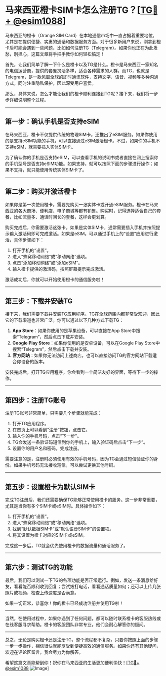 # 马来西亚橙卡SIM卡怎么注册TG？[[TG💪+ @esim1088](https://t.me/s/esim1088)]

马来西亚的橙卡（Orange SIM Card）在本地通信市场中一直占据着重要地位，尤其是在提供便捷、实惠的通话和数据服务方面。对于很多新用户来说，刚拿到橙卡后可能会遇到一些问题，比如如何注册TG（Telegram）。如果你也正在为此发愁，别担心，这篇文章将手把手教你如何轻松搞定！

首先，让我们简单了解一下什么是橙卡以及TG是什么。橙卡是马来西亚一家知名的电信运营商，提供的套餐灵活多样，适合各种需求的人群。而TG，也就是Telegram，是一款风靡全球的即时通讯软件，支持文字、语音、视频等多种沟通方式，同时注重隐私保护，因此深受用户喜爱。

那么，具体来说，怎么才能让我们的橙卡顺利连接到TG呢？接下来，我们将一步步详细说明整个过程。

---

## 第一步：确认手机是否支持eSIM

在马来西亚，橙卡不仅提供传统的物理SIM卡，还推出了eSIM服务。如果你使用的是支持eSIM功能的手机，可以直接通过eSIM激活橙卡。不过，如果你的手机不支持eSIM，就需要插入实体SIM卡。

为了确认你的手机是否支持eSIM，可以查看手机的说明书或者直接在网上搜索你的手机型号是否支持eSIM功能。如果支持，就可以按照下面的步骤进行操作；如果不支持，就只能使用传统实体SIM卡了。

---

## 第二步：购买并激活橙卡

如果你是第一次使用橙卡，需要先购买一张实体卡或开通eSIM服务。橙卡在马来西亚的各大商场、便利店、电子商城等都有销售。购买时，记得选择适合自己的套餐，比如流量多、通话时间长的套餐，这样会更划算。

购买完成后，你需要激活这张卡。如果是实体SIM卡，通常需要插入手机并按照提示输入激活码即可完成激活。如果是eSIM，可以通过手机上的“设置”应用进行激活，具体步骤如下：

1. 打开手机的“设置”。
2. 进入“蜂窝移动网络”或“移动网络”选项。
3. 点击“添加移动网络”或“添加eSIM”。
4. 输入橙卡提供的激活码，按照屏幕提示完成激活。

激活成功后，你就可以开始使用橙卡的通信服务啦！

---

## 第三步：下载并安装TG

接下来，我们需要下载并安装TG应用程序。TG在全球范围内都非常受欢迎，因此它的下载渠道也非常广泛。你可以通过以下几种方式下载TG：

1. **App Store**：如果你使用的是苹果设备，可以直接在App Store中搜索“Telegram”，然后点击下载并安装。
2. **Google Play Store**：如果你使用的是安卓设备，可以在Google Play Store中搜索“Telegram”，然后点击下载并安装。
3. **官方网站**：如果你无法访问上述商店，也可以直接访问TG的官方网站下载适合你设备的版本。

安装完成后，打开TG应用程序，你会看到一个简洁友好的界面，等待下一步的操作。

---

## 第四步：注册TG账号

注册TG账号非常简单，只需要几个步骤就能完成：

1. 打开TG应用程序。
2. 在首页上可以看到“注册”按钮，点击它。
3. 输入你的手机号码，点击“下一步”。
4. TG会发送一条验证码短信到你的手机上，输入验证码后点击“下一步”。
5. 设置你的用户名和密码，完成注册。

需要注意的是，注册时必须使用有效的手机号码，因为TG会通过短信验证你的身份。如果手机号码无法接收短信，可以尝试更换其他号码。

---

## 第五步：设置橙卡为默认SIM卡

完成TG注册后，我们还需要确保TG能够正常使用橙卡的服务。这一步非常重要，尤其是当你有多个SIM卡或eSIM时。具体操作如下：

1. 打开手机的“设置”。
2. 进入“蜂窝移动网络”或“移动网络”选项。
3. 找到“默认数据SIM卡”或“默认语音SIM卡”的设置项。
4. 将其设置为橙卡对应的SIM卡或eSIM。

完成这一步后，TG就会优先使用橙卡的数据流量和通话服务了。

---

## 第六步：测试TG的功能

最后，我们可以测试一下TG的各项功能是否正常运行。例如，发送一条消息给好友，看看能否顺利收到回复；尝试拨打电话，看看通话质量如何；还可以上传几张照片或视频，检查上传速度是否满意。

如果一切正常，恭喜你！你的橙卡已经成功注册并使用TG啦！

---

当然，在使用过程中，如果你遇到了任何问题，都可以随时联系橙卡的客服热线或在线客服寻求帮助。橙卡的客服团队非常专业，他们会耐心解答你的疑问。

---

总之，无论是购买橙卡还是注册TG，整个流程都不复杂。只要你按照上面的步骤一步一步操作，相信很快就能享受到便捷高效的通信服务。如果你还有其他疑问，欢迎在评论区留言，我会尽力为你解答。

希望这篇文章能帮到你！祝你在马来西亚的生活更加便利愉快！[[TG💪+ @esim1088](https://t.me/s/esim1088) ![Image](https://i.postimg.cc/4NQfJmqS/Snipaste-2025-05-13-00-14-12.png)]